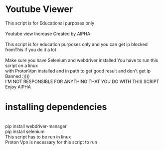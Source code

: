 # Youtube Viewer
This script is for Educational purposes only<br/>
<br/>
Youtube view Increase Created by AlPHA<br/>
<br/>
This script is for education purposes only and you can get ip blocked fromThis if you do it a lot<br/>
<br/>
Make sure you have Selenium and webdriver installed You have to run this script on a linux<br/>
with ProtonVpn installed and in path to get good result and don't get ip Banned :)))) <br/>
I'M NOT RESPONSIBLE FOR ANYTHING THAT YOU DO WITH THIS SCRIPT Enjoy AlPHA<br/>

# installing dependencies<br/>
<br/>
pip install webdriver-manager<br/>
pip install selenium<br/>
This script has to be run in linux<br/>
Proton Vpn is necessary for this script to run<br/>
